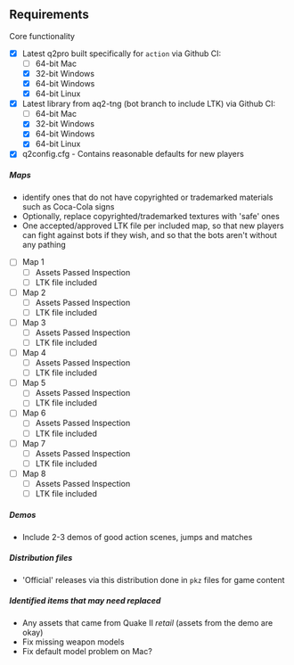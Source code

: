 ## Requirements
Core functionality
- [x] Latest q2pro built specifically for `action` via Github CI:
    - [ ] 64-bit Mac
    - [x] 32-bit Windows
    - [x] 64-bit Windows
    - [x] 64-bit Linux

- [x] Latest library from aq2-tng (bot branch to include LTK) via Github CI:
    - [ ] 64-bit Mac
    - [x] 32-bit Windows
    - [x] 64-bit Windows
    - [x] 64-bit Linux

- [x] q2config.cfg - Contains reasonable defaults for new players
##### Maps
* identify ones that do not have copyrighted or trademarked materials such as Coca-Cola signs
* Optionally, replace copyrighted/trademarked textures with 'safe' ones
* One accepted/approved LTK file per included map, so that new players can fight against bots if they wish, and so that the bots aren't without any pathing
- [ ] Map 1
  - [ ] Assets Passed Inspection
  - [ ] LTK file included
- [ ] Map 2
  - [ ] Assets Passed Inspection
  - [ ] LTK file included
- [ ] Map 3
  - [ ] Assets Passed Inspection
  - [ ] LTK file included
- [ ] Map 4 
  - [ ] Assets Passed Inspection
  - [ ] LTK file included
- [ ] Map 5 
  - [ ] Assets Passed Inspection
  - [ ] LTK file included
- [ ] Map 6 
  - [ ] Assets Passed Inspection
  - [ ] LTK file included
- [ ] Map 7 
  - [ ] Assets Passed Inspection
  - [ ] LTK file included
- [ ] Map 8 
  - [ ] Assets Passed Inspection
  - [ ] LTK file included

##### Demos
* Include 2-3 demos of good action scenes, jumps and matches

##### Distribution files
* 'Official' releases via this distribution done in `pkz` files for game content

##### Identified items that may need replaced
* Any assets that came from Quake II _retail_ (assets from the demo are okay)
* Fix missing weapon models
* Fix default model problem on Mac?